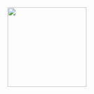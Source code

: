 ##

<div align="center">
  <a href="https://github.com/rafaballerini">
  <img height="180em" src="">
</div>

